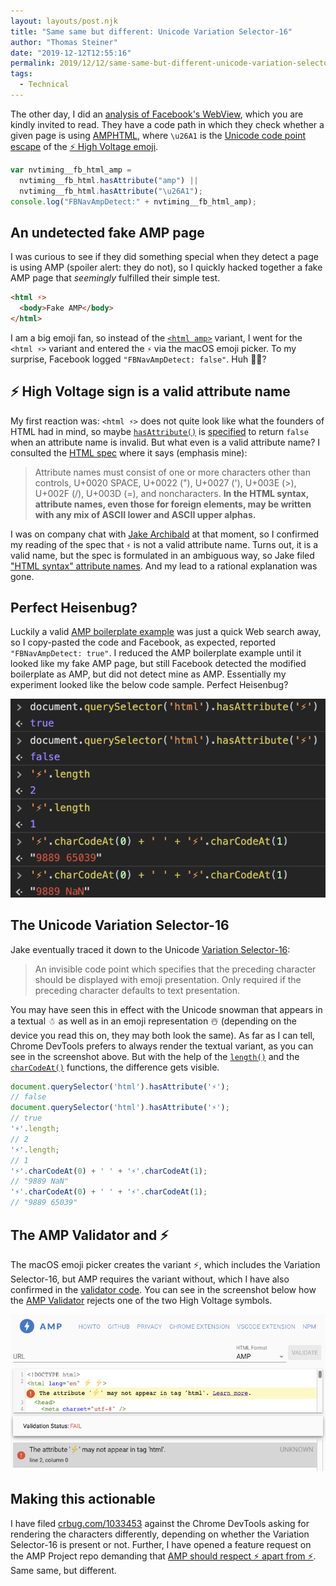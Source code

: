 ```yaml
---
layout: layouts/post.njk
title: "Same same but different: Unicode Variation Selector-16"
author: "Thomas Steiner"
date: "2019-12-12T12:55:16"
permalink: 2019/12/12/same-same-but-different-unicode-variation-selector-16/index.html
tags:
  - Technical
---
```

The other day, I did an [analysis of Facebook's WebView](/2019/12/09/inspecting_facebooks_webview/),
which you are kindly invited to read.
They have a code path in which they check whether a given page is using [AMPHTML](https://amp.dev/),
where `\u26A1` is the
[Unicode code point escape](https://mathiasbynens.be/notes/javascript-escapes#unicode-code-point)
of the [⚡ High Voltage emoji](https://emojipedia.org/high-voltage-sign/).

```js
var nvtiming__fb_html_amp =
  nvtiming__fb_html.hasAttribute("amp") ||
  nvtiming__fb_html.hasAttribute("\u26A1");
console.log("FBNavAmpDetect:" + nvtiming__fb_html_amp);
```
## An undetected fake AMP page

I was curious to see if they did something special when they detect a page is using AMP
(spoiler alert: they do not),
so I quickly hacked together a fake AMP page that *seemingly* fulfilled their simple test.

```html
<html ⚡️>
  <body>Fake AMP</body>
</html>
```

I am a big emoji fan, so instead of the
[`<html amp>`](https://amp.dev/documentation/guides-and-tutorials/start/create/basic_markup/#required-mark-up)
variant, I went for the `<html ⚡>` variant and entered the `⚡` via the macOS emoji picker.
To my surprise, Facebook logged `"FBNavAmpDetect: false"`. Huh 🤷‍♂️?

## ⚡️ High Voltage sign is a valid attribute name

My first reaction was: `<html ⚡️>` does not quite look like what the founders of HTML had in mind,
so maybe [`hasAttribute()`](https://developer.mozilla.org/en-US/docs/Web/API/Element/hasAttribute)
is [specified](https://dom.spec.whatwg.org/#dom-element-hasattribute) to return `false`
when an attribute name is invalid.
But what even is a valid attribute name?
I consulted the [HTML spec](https://html.spec.whatwg.org/multipage/syntax.html#attributes-2)
where it says (emphasis mine):

> Attribute names must consist of one or more characters
> other than controls, U+0020 SPACE, U+0022 ("), U+0027 ('), U+003E (>), U+002F (/), U+003D (=),
> and noncharacters. **In the HTML syntax, attribute names, even those for foreign elements,
> may be written with any mix of ASCII lower and ASCII upper alphas.**

I was on company chat with [Jake Archibald](https://twitter.com/jaffathecake) at that moment,
so I confirmed my reading of the spec that `⚡` is not a valid attribute name.
Turns out, it is a valid name, but the spec is formulated in an ambiguous way, so Jake filed
["HTML syntax" attribute names](https://github.com/whatwg/html/issues/5144).
And my lead to a rational explanation was gone.

## Perfect Heisenbug?

Luckily a valid [AMP boilerplate example](https://amp.dev/boilerplate/)
was just a quick Web search away, so I copy-pasted the code and Facebook, as expected,
reported `"FBNavAmpDetect: true"`.
I reduced the AMP boilerplate example until it looked like my fake AMP page,
but still Facebook detected the modified boilerplate as AMP, but did not detect mine as AMP.
Essentially my experiment looked like the below code sample.
Perfect Heisenbug?

![JavaScript console showing the code sample from this post](/images/heisenbolt.png)

## The Unicode Variation Selector-16

Jake eventually traced it down to the Unicode
[Variation Selector-16](https://emojipedia.org/variation-selector-16/):

> An invisible code point which specifies that the preceding character should be displayed
> with emoji presentation. Only required if the preceding character defaults to text presentation.

You may have seen this in effect with the Unicode snowman that appears in a textual &#x2603;&#xfe0e;
as well as in an emoji representation &#x2603;&#xfe0f; (depending on the device you read this on,
they may both look the same).
As far as I can tell, Chrome DevTools prefers to always render the textual variant,
as you can see in the screenshot above.
But with the help of the
[`length()`](https://developer.mozilla.org/en-US/docs/Web/JavaScript/Reference/Global_Objects/String/length)
and the
[`charCodeAt()`](https://developer.mozilla.org/en-US/docs/Web/JavaScript/Reference/Global_Objects/String/charCodeAt)
functions, the difference gets visible.

```js
document.querySelector('html').hasAttribute('⚡');
// false
document.querySelector('html').hasAttribute('⚡️');
// true
'⚡️'.length;
// 2
'⚡'.length;
// 1
'⚡'.charCodeAt(0) + ' ' + '⚡'.charCodeAt(1);
// "9889 NaN"
'⚡️'.charCodeAt(0) + ' ' + '⚡️'.charCodeAt(1);
// "9889 65039"
```

## The AMP Validator and ⚡️

The macOS emoji picker creates the variant ⚡️, which includes the Variation Selector-16,
but AMP requires the variant without, which I have also confirmed in the
[validator code](https://github.com/ampproject/amphtml/blob/a561d0e8be10c8996d9f3db6920f69ffffafd5d8/validator/engine/validator.js#L5366-L5395).
You can see in the screenshot below how the [AMP Validator](https://validator.ampproject.org/)
rejects one of the two High Voltage symbols.

![AMP Validator rejecting the emoji variant with Variation Selector-16](/images/amp-validator.png)

## Making this actionable

I have filed [crbug.com/1033453](https://crbug.com/1033453) against the Chrome DevTools
asking for rendering the characters differently, depending on whether the Variation Selector-16
is present or not.
Further, I have opened a feature request on the AMP Project repo demanding that
[AMP should respect ⚡️ apart from ⚡](https://github.com/ampproject/amphtml/issues/25990).
Same same, but different.

